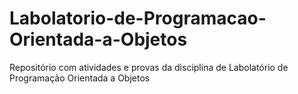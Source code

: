 # Labolatorio-de-Programacao-Orientada-a-Objetos
Repositório com atividades e provas da disciplina de Labolatório de Programação Orientada a Objetos
